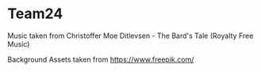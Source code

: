 # Team24
Music taken from Christoffer Moe Ditlevsen - The Bard's Tale (Royalty Free Music)

Background Assets taken from https://www.freepik.com/
